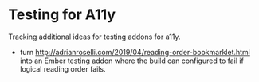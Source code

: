 # Testing for A11y

Tracking additional ideas for testing addons for a11y. 

- turn http://adrianroselli.com/2019/04/reading-order-bookmarklet.html into an Ember testing addon where the build can configured to fail if logical reading order fails.
